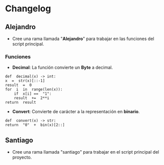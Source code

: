 # Changelog

## Alejandro
- Cree una rama llamada "**Alejandro**" para trabajar en las funciones del script principal.
### Funciones
- **Decimal**: La función convierte un **Byte** a decimal.
```
def  decimal(x) -> int:
x  =  str(x)[::-1]
result  =  0
for  i  in  range(len(x)):
    if  x[i] ==  "1":
    result  +=  2**i
return  result
```
- **Convert**: Convierte de carácter a la representación en **binario**.
```
def  convert(x) -> str:
return  "0"  +  bin(x)[2::]
```

## Santiago
- Cree una rama llamada "santiago" para trabajar en el script principal del proyecto.